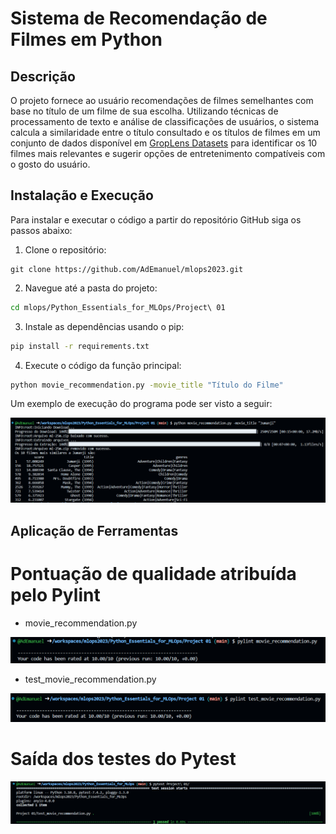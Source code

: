 # Sistema de Recomendação de Filmes em Python

## Descrição

O projeto fornece ao usuário recomendações de filmes semelhantes com base no título de um filme de sua escolha. Utilizando técnicas de processamento de texto e análise de classificações de usuários, o sistema calcula a similaridade entre o título consultado e os títulos de filmes em um conjunto de dados disponível em [GropLens Datasets](http://files.grouplens.org/datasets/movielens/ml-25m.zip) para identificar os 10 filmes mais relevantes e sugerir opções de entretenimento compatíveis com o gosto do usuário.

## Instalação e Execução

Para instalar e executar o código a partir do repositório GitHub siga os passos abaixo: 

1. Clone o repositório:

```bssh
git clone https://github.com/AdEmanuel/mlops2023.git
```

2. Navegue até a pasta do projeto:

```bash
cd mlops/Python_Essentials_for_MLOps/Project\ 01
```

3. Instale as dependências usando o pip:

```bash
pip install -r requirements.txt
```

4. Execute o código da função principal:

```bash
python movie_recommendation.py -movie_title "Título do Filme"
```

Um exemplo de execução do programa pode ser visto a seguir: 

<img src="./imagens/exec_movie.png">

## Aplicação de Ferramentas

# Pontuação de qualidade atribuída pelo Pylint

- movie_recommendation.py

<img src="./imagens/pylint_movie.png">

- test_movie_recommendation.py

<img src="./imagens/pylint_test.png">

# Saída dos testes do Pytest

<img src="./imagens/pytest_movie.png">
